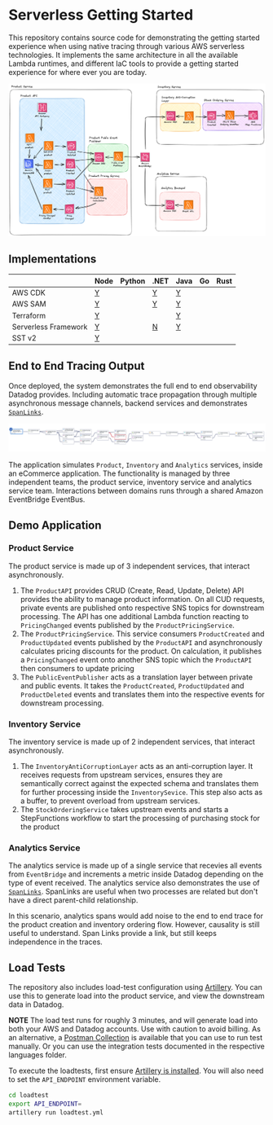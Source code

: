 # Serverless Getting Started

This repository contains source code for demonstrating the getting started experience when using native tracing through various AWS serverless technologies. It implements the same architecture in all the available Lambda runtimes, and different IaC tools to provide a getting started experience for where ever you are today.

![Architecture Diagram](img/serverless-lambda-tracing.png)

## Implementations

|                      | Node                                             | Python | .NET                                | Java                                           | Go  | Rust |
| -------------------- | ------------------------------------------------ | ------ | ----------------------------------- | ---------------------------------------------- | --- | ---- |
| AWS CDK              | [Y](./src/nodejs/README.md#aws-cdk)              |        | [Y](./src/dotnet/README.md#aws-cdk) | [Y](./src/java/README.md#aws-cdk)              |     |      |
| AWS SAM              | [Y](./src/nodejs/README.md#aws-sam)              |        | [Y](./src/dotnet/README.md#aws-sam)                                    | [Y](./src/java/README.md#aws-sam)              |     |      |
| Terraform            | [Y](./src/nodejs/README.md#terraform)            |        |                                     | [Y](./src/java/README.md#terraform)            |     |      |
| Serverless Framework | [Y](./src/nodejs/README.md#serverless-framework) |        |  [N](./src/dotnet/README.md#serverless-framework)                                   | [Y](./src/java/README.md#serverless-framework) |     |      |
| SST v2               | [Y](./src/nodejs/README.md#serverless-stack-sst) |        |                                     |                                                |     |      |

## End to End Tracing Output

Once deployed, the system demonstrates the full end to end observability Datadog provides. Including automatic trace propagation through multiple asynchronous message channels, backend services and demonstrates [`SpanLinks`](https://docs.datadoghq.com/tracing/trace_collection/span_links/).

![End to end tracing](img/end-to-end-trace.png)

The application simulates `Product`, `Inventory` and `Analytics` services, inside an eCommerce application. The functionality is managed by three independent teams, the product service, inventory service and analytics service team. Interactions between domains runs through a shared Amazon EventBridge EventBus.

## Demo Application

### Product Service

The product service is made up of 3 independent services, that interact asynchronously.

1. The `ProductAPI` provides CRUD (Create, Read, Update, Delete) API provides the ability to manage product information. On all CUD requests, private events are published onto respective SNS topics for downstream processing. The API has one additional Lambda function reacting to `PricingChanged` events published by the `ProductPricingService`.
2. The `ProductPricingService`. This service consumers `ProductCreated` and `ProductUpdated` events published by the `ProductAPI` and asynchronously calculates pricing discounts for the product. On calculation, it publishes a `PricingChanged` event onto another SNS topic which the `ProductAPI` then consumers to update pricing
3. The `PublicEventPublisher` acts as a translation layer between private and public events. It takes the `ProductCreated`, `ProductUpdated` and `ProductDeleted` events and translates them into the respective events for downstream processing.

### Inventory Service

The inventory service is made up of 2 independent services, that interact asynchronously.

1. The `InventoryAntiCorruptionLayer` acts as an anti-corruption layer. It receives requests from upstream services, ensures they are semantically correct against the expected schema and translates them for further processing inside the `InventorySevice`. This step also acts as a buffer, to prevent overload from upstream services.
2. The `StockOrderingService` takes upstream events and starts a StepFunctions workflow to start the processing of purchasing stock for the product

### Analytics Service

The analytics service is made up of a single service that recevies all events from `EventBridge` and increments a metric inside Datadog depending on the type of event received. The analytics service also demonstrates the use of [`SpanLinks`](https://docs.datadoghq.com/tracing/trace_collection/span_links/). SpanLinks are useful when two processes are related but don't have a direct parent-child relationship.

In this scenario, analytics spans would add noise to the end to end trace for the product creation and inventory ordering flow. However, causality is still useful to understand. Span Links provide a link, but still keeps independence in the traces.

## Load Tests

The repository also includes load-test configuration using [Artillery](https://www.artillery.io). You can use this to generate load into the product service, and view the downstream data in Datadog.

**NOTE** The load test runs for roughly 3 minutes, and will generate load into both your AWS and Datadog accounts. Use with caution to avoid billing. As an alternative, a [Postman Collection](./serverless-sample-app.postman_collection.json) is available that you can use to run test manually. Or you can use the integration tests documented in the respective languages folder.

To execute the loadtests, first ensure [Artillery is installed](https://www.artillery.io/docs/get-started/get-artillery). You will also need to set the `API_ENDPOINT` environment variable.

```sh
cd loadtest
export API_ENDPOINT=
artillery run loadtest.yml
```
